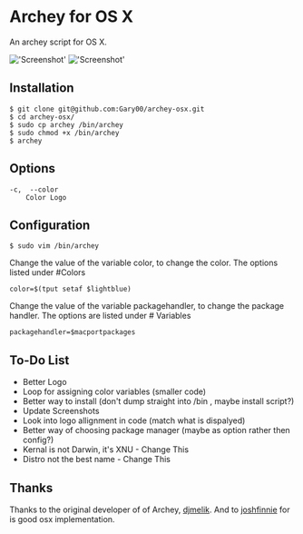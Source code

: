 Archey for OS X
===============

An archey script for OS X.

!['Screenshot'](https://raw.github.com/Gary00/archey-osx/master/screenshot_normal.png)
!['Screenshot'](https://raw.github.com/Gary00/archey-osx/master/screenshot_color.png)


Installation
------------
    $ git clone git@github.com:Gary00/archey-osx.git
    $ cd archey-osx/
    $ sudo cp archey /bin/archey
    $ sudo chmod +x /bin/archey 
    $ archey	


Options
------------
	-c,  --color
		Color Logo
		

Configuration
------------
 	$ sudo vim /bin/archey

Change the value of the variable color, to change the color. The options listed under #Colors

	color=$(tput setaf $lightblue)

Change the value of the variable packagehandler, to change the package handler. The options are listed under # Variables

	packagehandler=$macportpackages

To-Do List
------------

* Better Logo
* Loop for assigning color variables (smaller code)
* Better way to install (don't dump straight into /bin , maybe install script?)
* Update Screenshots
* Look into logo allignment in code (match what is dispalyed)
* Better way of choosing package manager (maybe as option rather then config?) 
* Kernal is not Darwin, it's XNU - Change This
* Distro not the best name - Change This

Thanks
------
Thanks to the original developer of of Archey, [djmelik](https://github.com/djmelik/archey).
And to [joshfinnie](https://github.com/joshfinnie/archey-osx) for is good osx implementation.  
